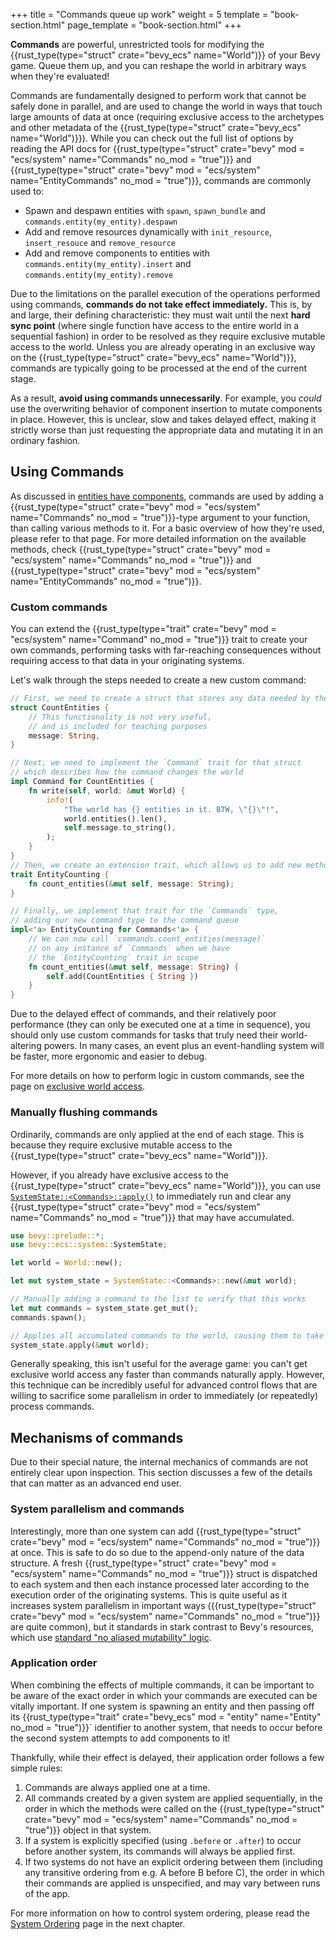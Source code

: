 +++
title = "Commands queue up work"
weight = 5
template = "book-section.html"
page_template = "book-section.html"
+++

**Commands** are powerful, unrestricted tools for modifying the {{rust_type(type="struct" crate="bevy_ecs" name="World")}} of your Bevy game.
Queue them up, and you can reshape the world in arbitrary ways when they're evaluated!

Commands are fundamentally designed to perform work that cannot be safely done in parallel, and are used to change the world in ways that touch large amounts of data at once (requiring exclusive access to the archetypes and other metadata of the {{rust_type(type="struct" crate="bevy_ecs" name="World")}}).
While you can check out the full list of options by reading the API docs for {{rust_type(type="struct" crate="bevy" mod = "ecs/system" name="Commands" no_mod = "true")}} and {{rust_type(type="struct" crate="bevy" mod = "ecs/system" name="EntityCommands" no_mod = "true")}}, commands are commonly used to:

- Spawn and despawn entities with `spawn`, `spawn_bundle` and `commands.entity(my_entity).despawn`
- Add and remove resources dynamically with `init_resource`, `insert_resouce` and `remove_resource`
- Add and remove components to entities with `commands.entity(my_entity).insert` and `commands.entity(my_entity).remove`

Due to the limitations on the parallel execution of the operations performed using commands, **commands do not take effect immediately.**
This is, by and large, their defining characteristic: they must wait until the next **hard sync point** (where single function have access to the entire world in a sequential fashion) in order to be resolved as they require exclusive mutable access to the world.
Unless you are already operating in an exclusive way on the {{rust_type(type="struct" crate="bevy_ecs" name="World")}}, commands are typically going to be processed at the end of the current stage.

As a result, **avoid using commands unnecessarily**.
For example, you *could* use the overwriting behavior of component insertion to mutate components in place.
However, this is unclear, slow and takes delayed effect, making it strictly worse than just requesting the appropriate data and mutating it in an ordinary fashion.

## Using Commands

As discussed in [entities have components](../entities-components/_index.md), commands are used by adding a {{rust_type(type="struct" crate="bevy" mod = "ecs/system" name="Commands" no_mod = "true")}}-type argument to your function, than calling various methods to it.
For a basic overview of how they're used, please refer to that page.
For more detailed information on the available methods, check {{rust_type(type="struct" crate="bevy" mod = "ecs/system" name="Commands" no_mod = "true")}} and {{rust_type(type="struct" crate="bevy" mod = "ecs/system" name="EntityCommands" no_mod = "true")}}.

### Custom commands

You can extend the {{rust_type(type="trait" crate="bevy" mod = "ecs/system" name="Command" no_mod = "true")}} trait to create your own commands, performing tasks with far-reaching consequences without requiring access to that data in your originating systems.

Let's walk through the steps needed to create a new custom command:

```rust
// First, we need to create a struct that stores any data needed by the command
struct CountEntities {
    // This functionality is not very useful,
    // and is included for teaching purposes
    message: String,
}

// Next, we need to implement the `Command` trait for that struct
// which describes how the command changes the world
impl Command for CountEntities {
    fn write(self, world: &mut World) {
        info!(
            "The world has {} entities in it. BTW, \"{}\"!",
            world.entities().len(),
            self.message.to_string(),
        );
    }
}
// Then, we create an extension trait, which allows us to add new methods to commands
trait EntityCounting {
    fn count_entities(&mut self, message: String);
}

// Finally, we implement that trait for the `Commands` type,
// adding our new command type to the command queue
impl<'a> EntityCounting for Commands<'a> {
    // We can now call `commands.count_entities(message)`
    // on any instance of `Commands` when we have
    // the `EntityCounting` trait in scope
    fn count_entities(&mut self, message: String) {
        self.add(CountEntities { String })
    }
}
```

Due to the delayed effect of commands, and their relatively poor performance (they can only be executed one at a time in sequence), you should only use custom commands for tasks that truly need their world-altering powers.
In many cases, an event plus an event-handling system will be faster, more ergonomic and easier to debug.

For more details on how to perform logic in custom commands, see the page on [exclusive world access](../exclusive-world-access/_index.md).

### Manually flushing commands

Ordinarily, commands are only applied at the end of each stage.
This is because they require exclusive mutable access to the {{rust_type(type="struct" crate="bevy_ecs" name="World")}}.

However, if you already have exclusive access to the {{rust_type(type="struct" crate="bevy_ecs" name="World")}}, you can use [`SystemState::<Commands>::apply()`](https://docs.rs/bevy/latest/bevy/ecs/system/struct.SystemState#method.apply) to immediately run and clear any {{rust_type(type="struct" crate="bevy" mod = "ecs/system" name="Commands" no_mod = "true")}} that may have accumulated.

```rust
use bevy::prelude::*;
use bevy::ecs::system::SystemState;

let world = World::new();

let mut system_state = SystemState::<Commands>::new(&mut world);

// Manually adding a command to the list to verify that this works
let mut commands = system_state.get_mut();
commands.spawn();

// Applies all accumulated commands to the world, causing them to take immediate effect
system_state.apply(&mut world);
```

Generally speaking, this isn't useful for the average game: you can't get exclusive world access any faster than commands naturally apply.
However, this technique can be incredibly useful for advanced control flows that are willing to sacrifice some parallelism in order to immediately (or repeatedly) process commands.

## Mechanisms of commands

Due to their special nature, the internal mechanics of commands are not entirely clear upon inspection.
This section discusses a few of the details that can matter as an advanced end user.

### System parallelism and commands

Interestingly, more than one system can add {{rust_type(type="struct" crate="bevy" mod = "ecs/system" name="Commands" no_mod = "true")}} at once.
This is safe to do so due to the append-only nature of the data structure.
A fresh {{rust_type(type="struct" crate="bevy" mod = "ecs/system" name="Commands" no_mod = "true")}} struct is dispatched to each system and then each instance processed later according to the execution order of the originating systems.
This is quite useful as it increases system parallelism in important ways ({{rust_type(type="struct" crate="bevy" mod = "ecs/system" name="Commands" no_mod = "true")}} are quite common), but it standards in stark contrast to Bevy's resources, which use [standard "no aliased mutability" logic](https://doc.rust-lang.org/rust-by-example/scope/borrow/alias.html).

### Application order

When combining the effects of multiple commands, it can be important to be aware of the exact order in which your commands are executed can be vitally important.
If one system is spawning an entity and then passing off its {{rust_type(type="trait" crate="bevy_ecs" mod = "entity" name="Entity" no_mod = "true")}}` identifier to another system, that needs to occur before the second system attempts to add components to it!

Thankfully, while their effect is delayed, their application order follows a few simple rules:

1. Commands are always applied one at a time.
2. All commands created by a given system are applied sequentially, in the order in which the methods were called on the {{rust_type(type="struct" crate="bevy" mod = "ecs/system" name="Commands" no_mod = "true")}} object in that system.
3. If a system is explicitly specified (using `.before` or `.after`) to occur before another system, its commands will always be applied first.
4. If two systems do not have an explicit ordering between them (including any transitive ordering from e.g. A before B before C), the order in which their commands are applied is unspecified, and may vary between runs of the app.

For more information on how to control system ordering, please read the [System Ordering](../../game-logic/system-ordering/_index.md) page in the next chapter.
